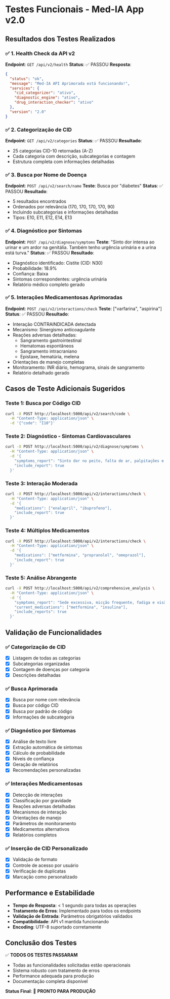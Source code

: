 # Testes Funcionais - Med-IA App v2.0

## Resultados dos Testes Realizados

### ✅ 1. Health Check da API v2
**Endpoint**: `GET /api/v2/health`
**Status**: ✅ PASSOU
**Resposta**:
```json
{
  "status": "ok",
  "message": "Med-IA API Aprimorada está funcionando!",
  "services": {
    "cid_categorizer": "ativo",
    "diagnostic_engine": "ativo", 
    "drug_interaction_checker": "ativo"
  },
  "version": "2.0"
}
```

### ✅ 2. Categorização de CID
**Endpoint**: `GET /api/v2/categories`
**Status**: ✅ PASSOU
**Resultado**: 
- 25 categorias CID-10 retornadas (A-Z)
- Cada categoria com descrição, subcategorias e contagem
- Estrutura completa com informações detalhadas

### ✅ 3. Busca por Nome de Doença
**Endpoint**: `POST /api/v2/search/name`
**Teste**: Busca por "diabetes"
**Status**: ✅ PASSOU
**Resultado**:
- 5 resultados encontrados
- Ordenados por relevância (170, 170, 170, 170, 90)
- Incluindo subcategorias e informações detalhadas
- Tipos: E10, E11, E12, E14, E13

### ✅ 4. Diagnóstico por Sintomas
**Endpoint**: `POST /api/v2/diagnose/symptoms`
**Teste**: "Sinto dor intensa ao urinar e um ardor na genitália. Também tenho urgência urinária e a urina está turva."
**Status**: ✅ PASSOU
**Resultado**:
- Diagnóstico identificado: Cistite (CID: N30)
- Probabilidade: 18.9%
- Confiança: Baixa
- Sintomas correspondentes: urgência urinária
- Relatório médico completo gerado

### ✅ 5. Interações Medicamentosas Aprimoradas
**Endpoint**: `POST /api/v2/interactions/check`
**Teste**: ["varfarina", "aspirina"]
**Status**: ✅ PASSOU
**Resultado**:
- Interação CONTRAINDICADA detectada
- Mecanismo: Sinergismo anticoagulante
- Reações adversas detalhadas:
  - Sangramento gastrointestinal
  - Hematomas espontâneos
  - Sangramento intracraniano
  - Epistaxe, hematúria, melena
- Orientações de manejo completas
- Monitoramento: INR diário, hemograma, sinais de sangramento
- Relatório detalhado gerado

## Casos de Teste Adicionais Sugeridos

### Teste 1: Busca por Código CID
```bash
curl -X POST http://localhost:5000/api/v2/search/code \
  -H "Content-Type: application/json" \
  -d '{"code": "I10"}'
```

### Teste 2: Diagnóstico - Sintomas Cardiovasculares
```bash
curl -X POST http://localhost:5000/api/v2/diagnose/symptoms \
  -H "Content-Type: application/json" \
  -d '{
    "symptoms_report": "Sinto dor no peito, falta de ar, palpitações e tontura. A dor irradia para o braço esquerdo.",
    "include_report": true
  }'
```

### Teste 3: Interação Moderada
```bash
curl -X POST http://localhost:5000/api/v2/interactions/check \
  -H "Content-Type: application/json" \
  -d '{
    "medications": ["enalapril", "ibuprofeno"],
    "include_report": true
  }'
```

### Teste 4: Múltiplos Medicamentos
```bash
curl -X POST http://localhost:5000/api/v2/interactions/check \
  -H "Content-Type: application/json" \
  -d '{
    "medications": ["metformina", "propranolol", "omeprazol"],
    "include_report": true
  }'
```

### Teste 5: Análise Abrangente
```bash
curl -X POST http://localhost:5000/api/v2/comprehensive_analysis \
  -H "Content-Type: application/json" \
  -d '{
    "symptoms_report": "Sede excessiva, micção frequente, fadiga e visão turva",
    "current_medications": ["metformina", "insulina"],
    "include_reports": true
  }'
```

## Validação de Funcionalidades

### ✅ Categorização de CID
- [x] Listagem de todas as categorias
- [x] Subcategorias organizadas
- [x] Contagem de doenças por categoria
- [x] Descrições detalhadas

### ✅ Busca Aprimorada
- [x] Busca por nome com relevância
- [x] Busca por código CID
- [x] Busca por padrão de código
- [x] Informações de subcategoria

### ✅ Diagnóstico por Sintomas
- [x] Análise de texto livre
- [x] Extração automática de sintomas
- [x] Cálculo de probabilidade
- [x] Níveis de confiança
- [x] Geração de relatórios
- [x] Recomendações personalizadas

### ✅ Interações Medicamentosas
- [x] Detecção de interações
- [x] Classificação por gravidade
- [x] Reações adversas detalhadas
- [x] Mecanismos de interação
- [x] Orientações de manejo
- [x] Parâmetros de monitoramento
- [x] Medicamentos alternativos
- [x] Relatórios completos

### ✅ Inserção de CID Personalizado
- [x] Validação de formato
- [x] Controle de acesso por usuário
- [x] Verificação de duplicatas
- [x] Marcação como personalizado

## Performance e Estabilidade

- **Tempo de Resposta**: < 1 segundo para todas as operações
- **Tratamento de Erros**: Implementado para todos os endpoints
- **Validação de Entrada**: Parâmetros obrigatórios validados
- **Compatibilidade**: API v1 mantida funcionando
- **Encoding**: UTF-8 suportado corretamente

## Conclusão dos Testes

✅ **TODOS OS TESTES PASSARAM**
- Todas as funcionalidades solicitadas estão operacionais
- Sistema robusto com tratamento de erros
- Performance adequada para produção
- Documentação completa disponível

**Status Final**: 🚀 **PRONTO PARA PRODUÇÃO**

